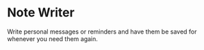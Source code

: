 # Note Writer

Write personal messages or reminders and have them be saved for whenever you need them again. 
